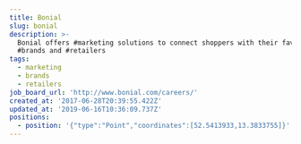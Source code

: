 ```yaml
---
title: Bonial
slug: bonial
description: >-
  Bonial offers #marketing solutions to connect shoppers with their favorite
  #brands and #retailers
tags:
  - marketing
  - brands
  - retailers
job_board_url: 'http://www.bonial.com/careers/'
created_at: '2017-06-28T20:39:55.422Z'
updated_at: '2019-06-16T10:36:09.737Z'
positions:
  - position: '{"type":"Point","coordinates":[52.5413933,13.3833755]}'
---
```


